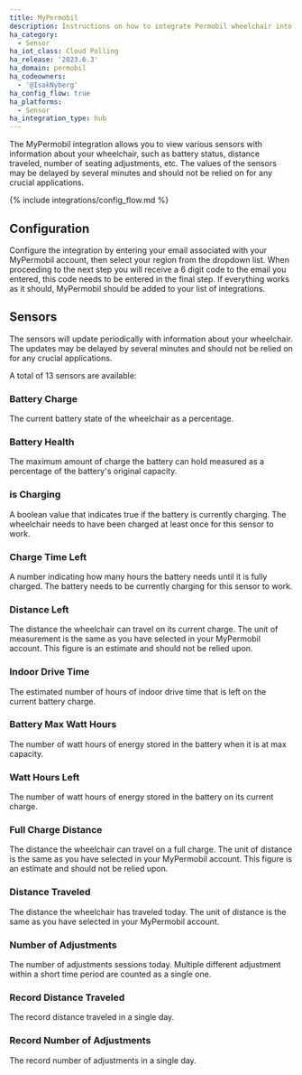 ```yaml
---
title: MyPermobil
description: Instructions on how to integrate Permobil wheelchair into Home Assistant.
ha_category:
  - Sensor
ha_iot_class: Cloud Polling
ha_release: '2023.6.3'
ha_domain: permobil
ha_codeowners:
  - '@IsakNyberg'
ha_config_flow: true
ha_platforms:
  - Sensor
ha_integration_type: hub
---
```


The MyPermobil integration allows you to view various sensors with information about your wheelchair, such as battery status, distance traveled, number of seating adjustments, etc.  The values of the sensors may be delayed by several minutes and should not be relied on for any crucial applications.

{% include integrations/config_flow.md %}

## Configuration

Configure the integration by entering your email associated with your MyPermobil account, then select your region from the dropdown list. When proceeding to the next step you will receive a 6 digit code to the email you entered, this code needs to be entered in the final step. If everything works as it should, MyPermobil should be added to your list of integrations.

## Sensors

The sensors will update periodically with information about your wheelchair. The updates may be delayed by several minutes and should not be relied on for any crucial applications.

A total of 13 sensors are available:

### Battery Charge

The current battery state of the wheelchair as a percentage.

### Battery Health

The maximum amount of charge the battery can hold measured as a percentage of the battery's original capacity.

### is Charging

A boolean value that indicates true if the battery is currently charging. The wheelchair needs to have been charged at least once for this sensor to work.

### Charge Time Left

A number indicating how many hours the battery needs until it is fully charged. The battery needs to be currently charging for this sensor to work.

### Distance Left

The distance the wheelchair can travel on its current charge. The unit of measurement is the same as you have selected in your MyPermobil account. This figure is an estimate and should not be relied upon.

### Indoor Drive Time

The estimated number of hours of indoor drive time that is left on the current battery charge.

### Battery Max Watt Hours

The number of watt hours of energy stored in the battery when it is at max capacity.

### Watt Hours Left

The number of watt hours of energy stored in the battery on its current charge.

### Full Charge Distance

The distance the wheelchair can travel on a full charge. The unit of distance is the same as you have selected in your MyPermobil account. This figure is an estimate and should not be relied upon.

### Distance Traveled

The distance the wheelchair has traveled today. The unit of distance is the same as you have selected in your MyPermobil account.

### Number of Adjustments

The number of adjustments sessions today. Multiple different adjustment within a short time period are counted as a single one.

### Record Distance Traveled

The record distance traveled in a single day.

### Record Number of Adjustments

The record number of adjustments in a single day.
